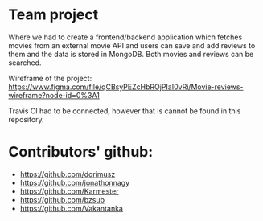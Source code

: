 # Team project 

Where we had to create a frontend/backend application which fetches movies from an external movie API and users can save and add reviews to them and the data is stored in MongoDB. Both movies and reviews can be searched.

Wireframe of the project: https://www.figma.com/file/qCBsyPEZcHbROjPIaI0vRi/Movie-reviews-wireframe?node-id=0%3A1

Travis CI had to be connected, however that is cannot be found in this repository.

# Contributors' github:
- https://github.com/dorimusz
- https://github.com/jonathonnagy
- https://github.com/Karmester
- https://github.com/bzsub
- https://github.com/Vakantanka
